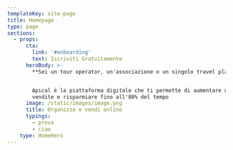 ```yaml
---
templateKey: site-page
title: Homepage
type: page
sections:
  - props:
      cta:
        link: '#onboarding'
        text: Iscriviti Gratuitamente
      heroBody: >-
        **Sei un tour operator, un'associazione o un singolo travel planner?**


        Apical è la piattaforma digitale che ti permette di aumentare del 30% le
        vendite e risparmiare fino all'80% del tempo
      image: /static/images/image.png
      title: Organizza e vendi online
      typings:
        - prova
        - ciao
    type: HomeHero
---
```


